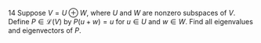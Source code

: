 14 Suppose $V=U \oplus W$, where $U$ and $W$ are nonzero subspaces of $V$. Define $P \in \mathcal{L}(V)$ by $P(u+w)=u$ for $u \in U$ and $w \in W$. Find all eigenvalues and eigenvectors of $P$.
